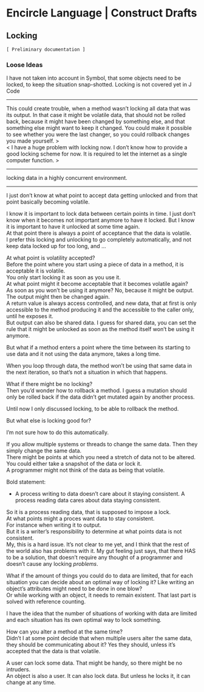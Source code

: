 ﻿Encircle Language | Construct Drafts
====================================

Locking
-------

`[ Preliminary documentation ]`

### Loose Ideas

I have not taken into account in Symbol, that some objects need to be locked, to keep the situation snap-shotted. Locking is not covered yet in J Code

-----

This could create trouble, when a method wasn’t locking all data that was its output. In that case it might be volatile data, that should not be rolled back, because it might have been changed by something else, and that something else might want to keep it changed. You could make it possible to see whether you were the last changer, so you could rollback changes you made yourself. >  
< I have a huge problem with locking now. I don’t know how to provide a good locking scheme for now. It is required to let the internet as a single computer function. >

-----

locking data in a highly concurrent environment.

-----

I just don’t know at what point to accept data getting unlocked and from that point basically becoming volatile.

I know it is important to lock data between certain points in time. I just don’t know when it becomes not important anymore to have it locked. But I know it is important to have it unlocked at some time again.  
At that point there is always a point of acceptance that the data is volatile.  
I prefer this locking and unlocking to go completely automatically, and not keep data locked up for too long, and ...

At what point is volatility accepted?   
Before the point where you start using a piece of data in a method, it is acceptable it is volatile.   
You only start locking it as soon as you use it.   
At what point might it become acceptable that it becomes volatile again?   
As soon as you won’t be using it anymore? No, because it might be output.   
The output might then be changed again.   
A return value is always access controlled, and new data, that at first is only accessible to the method producing it and the accessible to the caller only, until he exposes it.  
But output can also be shared data. I guess for shared data, you can set the rule that it might be unlocked as soon as the method itself won’t be using it anymore.

But what if a method enters a point where the time between its starting to use data and it not using the data anymore, takes a long time.

When you loop through data, the method won’t be using that same data in the next iteration, so that’s not a situation in which that happens.

What if there might be no locking?  
Then you’d wonder how to rollback a method. I guess a mutation should only be rolled back if the data didn’t get mutated again by another process.

Until now I only discussed locking, to be able to rollback the method.

But what else is locking good for?

I’m not sure how to do this automatically.

If you allow multiple systems or threads to change the same data. Then they simply change the same data.  
There might be points at which you need a stretch of data not to be altered.
You could either take a snapshot of the data or lock it.  
A programmer might not think of the data as being that volatile.

Bold statement:  

- A process writing to data doesn’t care about it staying consistent. A process reading data cares about data staying consistent.

So it is a process reading data, that is supposed to impose a lock.  
At what points might a proces want data to stay consistent.  
For instance when writing it to output.  
But it is a writer’s responsibility to determine at what points data is not consistent.  
My, this is a hard issue. It’s not clear to me yet, and I think that the rest of the world also has problems with it. My gut feeling just says, that there HAS to be a solution, that doesn’t require any thought of a programmer and doesn’t cause any locking *problems*.

What if the amount of things you could do to data are limited, that for each situation you can decide about an optimal way of locking it? Like writing an object’s attributes might need to be done in one blow?  
Or while working with an object, it needs to remain existent. That last part is solved with reference counting.

I have the idea that the number of situations of working with data are limited and each situation has its own optimal way to lock something.

How can you alter a method at the same time?  
Didn’t I at some point decide that when multiple users alter the same data, they should be communicating about it? Yes they should, unless it’s accepted that the data is that volatile.

A user can lock some data. That might be handy, so there might be no intruders.  
An object is also a user. It can also lock data. But unless he locks it, it can change at any time.
